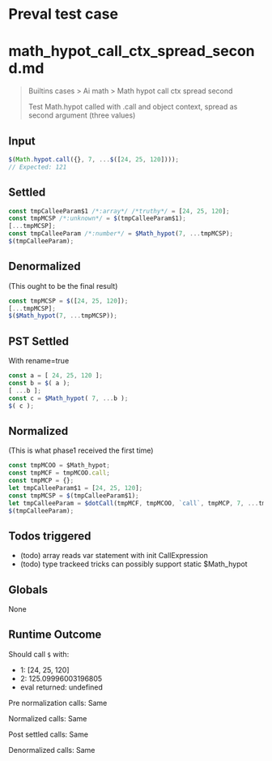 # Preval test case

# math_hypot_call_ctx_spread_second.md

> Builtins cases > Ai math > Math hypot call ctx spread second
>
> Test Math.hypot called with .call and object context, spread as second argument (three values)

## Input

`````js filename=intro
$(Math.hypot.call({}, 7, ...$([24, 25, 120])));
// Expected: 121
`````


## Settled


`````js filename=intro
const tmpCalleeParam$1 /*:array*/ /*truthy*/ = [24, 25, 120];
const tmpMCSP /*:unknown*/ = $(tmpCalleeParam$1);
[...tmpMCSP];
const tmpCalleeParam /*:number*/ = $Math_hypot(7, ...tmpMCSP);
$(tmpCalleeParam);
`````


## Denormalized
(This ought to be the final result)

`````js filename=intro
const tmpMCSP = $([24, 25, 120]);
[...tmpMCSP];
$($Math_hypot(7, ...tmpMCSP));
`````


## PST Settled
With rename=true

`````js filename=intro
const a = [ 24, 25, 120 ];
const b = $( a );
[ ...b ];
const c = $Math_hypot( 7, ...b );
$( c );
`````


## Normalized
(This is what phase1 received the first time)

`````js filename=intro
const tmpMCOO = $Math_hypot;
const tmpMCF = tmpMCOO.call;
const tmpMCP = {};
let tmpCalleeParam$1 = [24, 25, 120];
const tmpMCSP = $(tmpCalleeParam$1);
let tmpCalleeParam = $dotCall(tmpMCF, tmpMCOO, `call`, tmpMCP, 7, ...tmpMCSP);
$(tmpCalleeParam);
`````


## Todos triggered


- (todo) array reads var statement with init CallExpression
- (todo) type trackeed tricks can possibly support static $Math_hypot


## Globals


None


## Runtime Outcome


Should call `$` with:
 - 1: [24, 25, 120]
 - 2: 125.09996003196805
 - eval returned: undefined

Pre normalization calls: Same

Normalized calls: Same

Post settled calls: Same

Denormalized calls: Same
